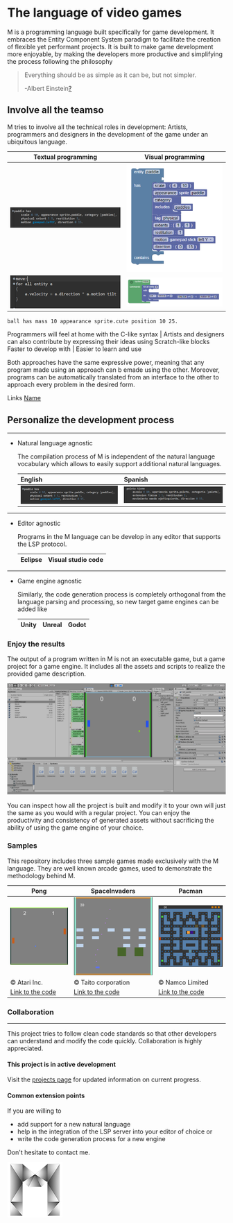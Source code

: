 # The language of video games

M is a programming language built specifically for game development. It embraces the Entity Component System paradigm to facilitate the creation of flexible yet performant projects. It is built to make game development more enjoyable, by making the developers more productive and simplifying the process following the philosophy

> Everything should be as simple as it can be, but not simpler.  
>
>-Albert Einstein[?](https://quoteinvestigator.com/2011/05/13/einstein-simple/)

## Involve all the teamso

M tries to involve all the technical roles in development: Artists, programmers and designers in the development of the game under an ubiquitous language.

Textual programming | Visual programming
--- | ---
![Textual programming][textualEntityEnglish] | ![VisualProgramming][visualEntityEnglish]
![Textual system][textualSystemEnglish] | ![VisualSystem][visualSystemEnglish]

    ball has mass 10 appearance sprite.cute position 10 25.

Programmers will feel at home with the C-like syntax | Artists and designers can also contribute by expressing their ideas using Scratch-like blocks
Faster to develop with | Easier to learn and use

Both approaches have the same expressive power, meaning that any program made using an approach can b emade using the other. Moreover, programs can be automatically translated from an interface to the other to approach every problem in the desired form.

Links [Name](documentation/en/tutorial)

[Name]: /en/tutorial

## Personalize the development process

___

* Natural language agnostic

    The compilation process of M is independent of the natural language vocabulary which allows to easily support additional natural languages.

    English | Spanish
    --- | ---
    ![English code][textualEntityEnglish] | ![Spanish code][textualEntitySpanish]

___

* Editor agnostic

    Programs in the M language can be develop in any editor that supports the LSP protocol.

    Eclipse | Visual studio code
    --- | ---

___

* Game engine agnostic

    Similarly, the code generation process is completely orthogonal from the language parsing and processing, so new target game engines can be added like

    Unity | Unreal | Godot
    --- | --- | ---

### Enjoy the results

The output of a program written in M is not an executable game, but a game project for a game engine. It includes all the assets and scripts to realize the provided game description.

![Unity project][unityProject]

You can inspect how all the project is built and modify it to your own will just the same as you would with a regular project. You can enjoy the productivity and consistency of generated assets without sacrificing the ability of using the game engine of your choice.

### Samples

This repository includes three sample games made exclusively with the M language. They are well known arcade games, used to demonstrate the methodology behind M.

Pong | SpaceInvaders | Pacman
--- | --- | ---
![Pong][pong] | ![Space Invaders][spaceInvaders] | ![Pacman][pacman]
&copy; Atari Inc. | &copy; Taito corporation | &copy; Namco Limited
[Link to the code](https://github.com/martin-azpillaga/M/blob/master/Samples/Pong/Main.m) | [Link to the code](https://github.com/martin-azpillaga/M/blob/master/Samples/SpaceInvaders/Main.m) | [Link to the code](https://github.com/martin-azpillaga/M/blob/master/Samples/Pacman/Main.m)

### Collaboration

___
This project tries to follow clean code standards so that other developers can understand and modify the code quickly. Collaboration is highly appreciated.

#### This project is in active development

Visit the [projects page](https://github.com/martin-azpillaga/M/projects) for updated information on current progress.

#### Common extension points

If you are willing to

* add support for a new natural language
* help in the integration of the LSP server into your editor of choice or
* write the code generation process for a new engine

Don't hesitate to contact me.

[logo]: https://github.com/martin-azpillaga/M/blob/master/Source/games.minim.parent/games.minim.product/icons/app128.png "Logo"
[visualEntityEnglish]: https://github.com/martin-azpillaga/M/blob/master/Documentation/Visual_English.PNG
[visualSystemEnglish]: https://github.com/martin-azpillaga/M/blob/master/Documentation/Visual_System.PNG
[textualEntityEnglish]: https://github.com/martin-azpillaga/M/blob/master/Documentation/Textual_English.PNG
[textualSystemEnglish]: https://github.com/martin-azpillaga/M/blob/master/Documentation/TextualSystem_English.PNG
[textualEntitySpanish]: https://github.com/martin-azpillaga/M/blob/master/Documentation/Textual_Spanish.PNG
[visualEntitySpanish]: https://github.com/martin-azpillaga/M/blob/master/Documentation/Visual_Spanish.PNG
[pacman]: https://github.com/martin-azpillaga/M/blob/master/Documentation/Pacman.PNG
[pong]: https://github.com/martin-azpillaga/M/blob/master/Documentation/Pong.PNG
[spaceInvaders]: https://github.com/martin-azpillaga/M/blob/master/Documentation/SpaceInvaders.PNG
[eclipseLogo]: https://www.macupdate.com/images/icons256/11662.png
[vscodeLogo]: https://cf.mastohost.com/v1/AUTH_91eb37814936490c95da7b85993cc2ff/fosstodon/custom_emojis/images/000/046/192/static/33ed6562f1f97c3a.png
[unityProject]:https://github.com/martin-azpillaga/M/blob/master/Documentation/UnityProject.PNG
![M logo][logo]
